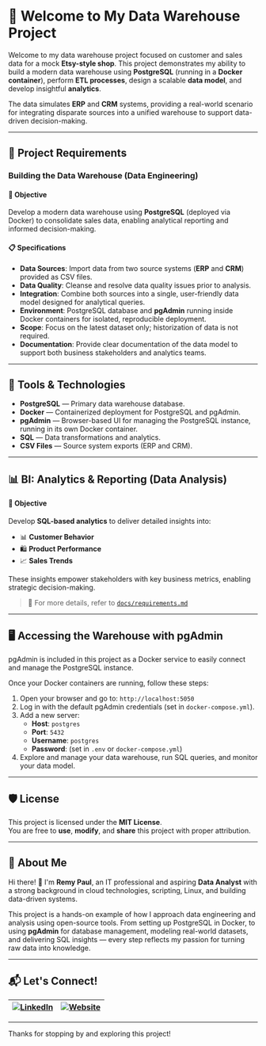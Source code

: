 # 🧠 Welcome to My Data Warehouse Project

Welcome to my data warehouse project focused on customer and sales data for a mock **Etsy-style shop**. This project demonstrates my ability to build a modern data warehouse using **PostgreSQL** (running in a **Docker container**), perform **ETL processes**, design a scalable **data model**, and develop insightful **analytics**. 

The data simulates **ERP** and **CRM** systems, providing a real-world scenario for integrating disparate sources into a unified warehouse to support data-driven decision-making.

---

## 🚀 Project Requirements

### Building the Data Warehouse (Data Engineering)

#### 🎯 Objective

Develop a modern data warehouse using **PostgreSQL** (deployed via Docker) to consolidate sales data, enabling analytical reporting and informed decision-making.

#### 📋 Specifications

- **Data Sources**: Import data from two source systems (**ERP** and **CRM**) provided as CSV files.
- **Data Quality**: Cleanse and resolve data quality issues prior to analysis.
- **Integration**: Combine both sources into a single, user-friendly data model designed for analytical queries.
- **Environment**: PostgreSQL database and **pgAdmin** running inside Docker containers for isolated, reproducible deployment.
- **Scope**: Focus on the latest dataset only; historization of data is not required.
- **Documentation**: Provide clear documentation of the data model to support both business stakeholders and analytics teams.

---

## 🧰 Tools & Technologies

- **PostgreSQL** — Primary data warehouse database.
- **Docker** — Containerized deployment for PostgreSQL and pgAdmin.
- **pgAdmin** — Browser-based UI for managing the PostgreSQL instance, running in its own Docker container.
- **SQL** — Data transformations and analytics.
- **CSV Files** — Source system exports (ERP and CRM).

---

## 📊 BI: Analytics & Reporting (Data Analysis)

#### 🎯 Objective

Develop **SQL-based analytics** to deliver detailed insights into:

- 📊 **Customer Behavior**
- 🛍️ **Product Performance**
- 📈 **Sales Trends**

These insights empower stakeholders with key business metrics, enabling strategic decision-making.

> 📄 For more details, refer to [`docs/requirements.md`](docs/requirements.md)

---

## 🖥️ Accessing the Warehouse with pgAdmin

pgAdmin is included in this project as a Docker service to easily connect and manage the PostgreSQL instance.

Once your Docker containers are running, follow these steps:

1. Open your browser and go to: `http://localhost:5050`
2. Log in with the default pgAdmin credentials (set in `docker-compose.yml`).
3. Add a new server:
   - **Host**: `postgres`
   - **Port**: `5432`
   - **Username**: `postgres`
   - **Password**: (set in `.env` or `docker-compose.yml`)
4. Explore and manage your data warehouse, run SQL queries, and monitor your data model.

---

## 🛡️ License

This project is licensed under the **MIT License**.  
You are free to **use**, **modify**, and **share** this project with proper attribution.

---

## 🌟 About Me

Hi there! 👋 I'm **Remy Paul**, an IT professional and aspiring **Data Analyst** with a strong background in cloud technologies, scripting, Linux, and building data-driven systems.

This project is a hands-on example of how I approach data engineering and analysis using open-source tools. From setting up PostgreSQL in Docker, to using **pgAdmin** for database management, modeling real-world datasets, and delivering SQL insights — every step reflects my passion for turning raw data into knowledge.

---

## 📬 Let's Connect!

| [![LinkedIn](https://img.shields.io/badge/LinkedIn-Connect-blue?style=for-the-badge&logo=linkedin)](https://www.linkedin.com/in/remyinthecloud) | [![Website](https://img.shields.io/badge/Website-Visit-4B5563?style=for-the-badge&logo=google-chrome)](https://remyinthecloud.com) |
| :-----------------------------------------------------------: | :-----------------------------------------------------------------: |

---

Thanks for stopping by and exploring this project!